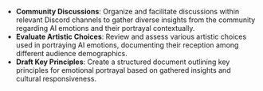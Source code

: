 - **Community Discussions**: Organize and facilitate discussions within relevant Discord channels to gather diverse insights from the community regarding AI emotions and their portrayal contextually.
- **Evaluate Artistic Choices**: Review and assess various artistic choices used in portraying AI emotions, documenting their reception among different audience demographics.
- **Draft Key Principles**: Create a structured document outlining key principles for emotional portrayal based on gathered insights and cultural responsiveness.
